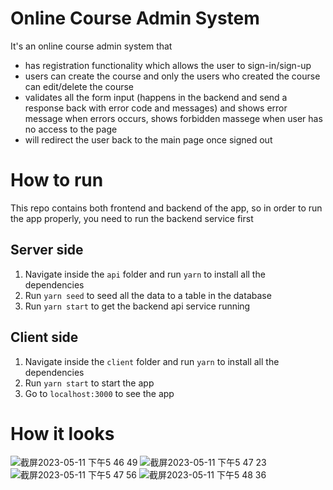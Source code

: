 # Online Course Admin System

It's an online course admin system that 
 
 - has registration functionality which allows the user to sign-in/sign-up
 - users can create the course and only the users who created the course can edit/delete the course
 - validates all the form input (happens in the backend and send a response back with error code and messages) and shows error message when errors occurs, shows forbidden massege when user has no access to the page
 - will redirect the user back to the main page once signed out

# How to run
This repo contains both frontend and backend of the app, so in order to run the app properly, you need to run the backend service first

## Server side
1. Navigate inside the `api` folder and run `yarn` to install all the dependencies
2. Run `yarn seed` to seed all the data to a table in the database
3. Run `yarn start` to get the backend api service running

## Client side
1. Navigate inside the `client` folder and run `yarn` to install all the dependencies
2. Run `yarn start` to start the app
3. Go to `localhost:3000` to see the app

# How it looks

![截屏2023-05-11 下午5 46 49](https://github.com/xunhuangxxx/online_course_admin_system/assets/94649745/d9f1b92c-7f2b-4cc9-b206-c63095e3ece6)
![截屏2023-05-11 下午5 47 23](https://github.com/xunhuangxxx/online_course_admin_system/assets/94649745/2812bd44-4056-450d-b758-827e3e5ada9f)
![截屏2023-05-11 下午5 47 56](https://github.com/xunhuangxxx/online_course_admin_system/assets/94649745/2218dc38-bd18-4220-b1da-de61e1921af7)
![截屏2023-05-11 下午5 48 36](https://github.com/xunhuangxxx/online_course_admin_system/assets/94649745/15a66a6e-8c3d-4744-a317-f622530f52f6)
